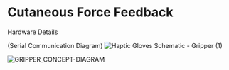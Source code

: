 # Cutaneous Force Feedback

Hardware Details

(Serial Communication Diagram)
![Haptic Gloves Schematic - Gripper (1)](https://github.com/ThadTiong/Cutaneous-Force-Feedback/assets/57333676/9743d125-51b3-4559-a60a-472b5590c8f2)

![GRIPPER_CONCEPT-DIAGRAM](https://github.com/ThadTiong/Cutaneous-Force-Feedback/assets/57333676/8482986f-7f0c-4b81-8e91-ce5987ac453b)
